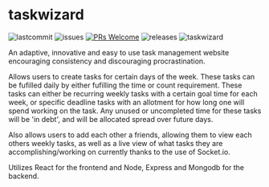 # taskwizard
![lastcommit](https://img.shields.io/github/last-commit/eding888/taskwizard/main)
![issues](https://img.shields.io/github/issues/eding888/taskwizard)
[![PRs Welcome](https://img.shields.io/badge/PRs-welcome-brightgreen.svg?style=flat-square)](https://makeapullrequest.com)
![releases](https://img.shields.io/github/downloads/eding888/taskwizard/total)
![taskwizard](https://i.ibb.co/5F9p1T9/logo-no-background.png)


An adaptive, innovative and easy to use task management website encouraging consistency and discouraging procrastination.

Allows users to create tasks for certain days of the week. These tasks can be fufilled daily by either fufilling the time or count requirement. These tasks can either be recurring weekly tasks with a certain goal time for each week, or specific deadline tasks with an allotment for how long one will spend working on the task. Any unused or uncompleted time for these tasks will be 'in debt', and will be allocated spread over future days.

Also allows users to add each other a friends, allowing them to view each others weekly tasks, as well as a live view of what tasks they are accomplishing/working on currently thanks to the use of Socket.io.

Utilizes React for the frontend and Node, Express and Mongodb for the backend.
